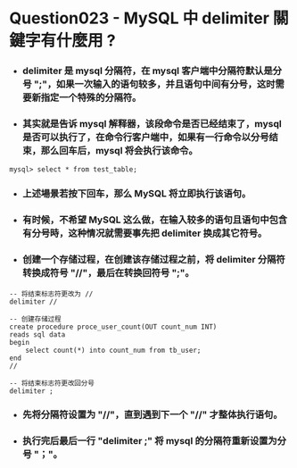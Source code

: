 Question023 - MySQL 中 delimiter 關鍵字有什麼用 ?
=====
* ### delimiter 是 mysql 分隔符，在 mysql 客户端中分隔符默认是分号 ";"，如果一次输入的语句较多，并且语句中间有分号，这时需要新指定一个特殊的分隔符。
* ### 其实就是告诉 mysql 解释器，该段命令是否已经结束了，mysql 是否可以执行了，在命令行客户端中，如果有一行命令以分号结束，那么回车后，mysql 将会执行该命令。
```
mysql> select * from test_table;
```
* ### 上述場景若按下回车，那么 MySQL 将立即执行该语句。
* ### 有时候，不希望 MySQL 这么做，在输入较多的语句且语句中包含有分号時，这种情况就需要事先把 delimiter 换成其它符号。
* ### 创建一个存储过程，在创建该存储过程之前，将 delimiter 分隔符转换成符号 "//"，最后在转换回符号 ";"。
```
-- 将结束标志符更改为 //
delimiter //
 
-- 创建存储过程
create procedure proce_user_count(OUT count_num INT)
reads sql data
begin
	select count(*) into count_num from tb_user;
end
//
 
-- 将结束标志符更改回分号
delimiter ;
```
* ### 先将分隔符设置为 "//"，直到遇到下一个 "//" 才整体执行语句。
* ### 执行完后最后一行 "delimiter ;" 将 mysql 的分隔符重新设置为分号 "；"。
<br />
